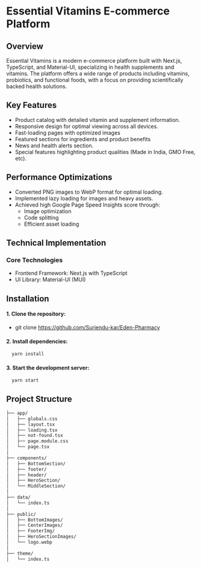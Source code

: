 # Essential Vitamins E-commerce Platform

## Overview

Essential Vitamins is a modern e-commerce platform built with Next.js, TypeScript, and Material-UI, specializing in health supplements and vitamins. The platform offers a wide range of products including vitamins, probiotics, and functional foods, with a focus on providing scientifically backed health solutions.

## Key Features


- Product catalog with detailed vitamin and supplement information.
- Responsive design for optimal viewing across all devices.
- Fast-loading pages with optimized images
- Featured sections for ingredients and product benefits
- News and health alerts section.
- Special features highlighting product qualities (Made in India, GMO Free, etc).


## Performance Optimizations

- Converted PNG images to WebP format for optimal loading.
- Implemented lazy loading for images and heavy assets.
- Achieved high Google Page Speed Insights score through:
    - Image optimization
    - Code splitting
    - Efficient asset loading


## Technical Implementation
### Core Technologies

- Frontend Framework: Next.js with TypeScript
- UI Library: Material-UI (MUI)




## Installation

#### 1. Clone the repository:

- git clone https://github.com/Surjendu-kar/Eden-Pharmacy

#### 2. Install dependencies:

```bash
  yarn install
```

#### 3. Start the development server:

```bash
  yarn start
```
    





## Project Structure

```bash
├── app/
│   ├── globals.css
│   ├── layout.tsx
│   ├── loading.tsx
│   ├── not-found.tsx
│   ├── page.module.css
│   └── page.tsx
│
├── components/
│   ├── BottomSection/
│   ├── footer/
│   ├── header/
│   ├── HeroSection/
│   └── MiddleSection/
│
├── data/
│   └── index.ts
│
├── public/
│   ├── BottomImages/
│   ├── CenterImages/
│   ├── FooterImg/
│   ├── HeroSectionImages/
│   └── logo.webp
│
├── theme/
│   └── index.ts
```

